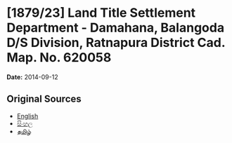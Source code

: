 # [1879/23] Land Title Settlement Department - Damahana, Balangoda D/S Division, Ratnapura District Cad. Map. No. 620058

**Date:** 2014-09-12

## Original Sources

- [English](https://documents.gov.lk/view/extra-gazettes/2014/9/1879-23_E.pdf)
- [සිංහල](https://documents.gov.lk/view/extra-gazettes/2014/9/1879-23_S.pdf)
- [தமிழ்](https://documents.gov.lk/view/extra-gazettes/2014/9/1879-23_T.pdf)
